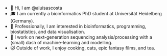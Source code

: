 - 👋 Hi, I am @aluisascosta
- 🎓 I am currently a bioinformatics PhD student at Universität Heidelberg (Germany). 
- 👀 Professionally, I am interested in bioinformatics, programming, biostatistics, and data visualisation. 
- 🔧 I work on next-generation sequencing analysis/processing with a (small) dash of machine-learning and modelling.
- 🐱 Outside of work, I enjoy cooking, cats, epic fantasy films, and tea.

<!---
aluisascosta/aluisascosta is a ✨ special ✨ repository because its `README.md` (this file) appears on your GitHub profile.
You can click the Preview link to take a look at your changes.
--->
